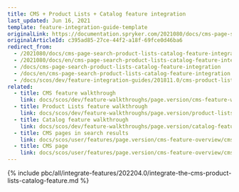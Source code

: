 ```yaml
---
title: CMS + Product Lists + Catalog feature integration
last_updated: Jun 16, 2021
template: feature-integration-guide-template
originalLink: https://documentation.spryker.com/2021080/docs/cms-page-search-product-lists-catalog-feature-integration
originalArticleId: c395ad85-27ce-44f2-a18f-69fce0d46ba6
redirect_from:
  - /2021080/docs/cms-page-search-product-lists-catalog-feature-integration
  - /2021080/docs/en/cms-page-search-product-lists-catalog-feature-integration
  - /docs/cms-page-search-product-lists-catalog-feature-integration
  - /docs/en/cms-page-search-product-lists-catalog-feature-integration
  - /docs/scos/dev/feature-integration-guides/201811.0/cms-product-lists-catalog-feature-integration.html
related:
  - title: CMS feature walkthrough
    link: docs/scos/dev/feature-walkthroughs/page.version/cms-feature-walkthrough/cms-feature-walkthrough.html
  - title: Product Lists feature walkthrough
    link: docs/scos/dev/feature-walkthroughs/page.version/product-lists-feature-walkthrough.html
  - title: Catalog feature walkthrough
    link: docs/scos/dev/feature-walkthroughs/page.version/catalog-feature-walkthrough.html 
  - title: CMS pages in search results
    link: docs/scos/user/features/page.version/cms-feature-overview/cms-pages-in-search-results-overview.html
  - title: CMS page
    link: docs/scos/user/features/page.version/cms-feature-overview/cms-pages-overview.html
---
```


{% include pbc/all/integrate-features/202204.0/integrate-the-cms-product-lists-catalog-feature.md %} <!-- To edit, see /_includes/pbc/all/integrate-features/202204.0/integrate-the-cms-product-lists-catalog-feature.md -->
